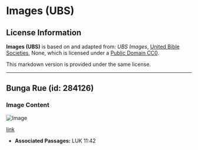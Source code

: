 # Images (UBS)

## License Information

**Images (UBS)** is based on and adapted from: _UBS Images_, [United Bible Societies](https://unitedbiblesocieties.org/), None, which is licensed under a [Public Domain CC0](https://creativecommons.org/public-domain/cc0/).

This markdown version is provided under the same license.



--------------------------------

## Bunga Rue (id: 284126)

### Image Content

![Image](https://cdn.aquifer.bible/aquifer-content/resources/Media/WEB-0773_rue_flower.jpg)

[link](https://cdn.aquifer.bible/aquifer-content/resources/Media/WEB-0773_rue_flower.jpg)

* **Associated Passages:** LUK 11:42

